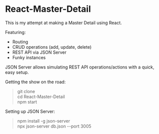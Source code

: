 # React-Master-Detail
This is my attempt at making a Master Detail using React.

Featuring:
- Routing
- CRUD operations (add, update, delete)
- REST API via JSON Server
- Funky instances

JSON Server allows simulating REST API operations/actions with a quick, easy setup.

Getting the show on the road:
> git clone</br>
> cd React-Master-Detail </br>
> npm start

Setting up JSON Server:
> npm install -g json-server </br>
> npx json-server db.json --port 3005
